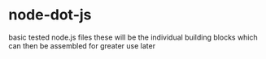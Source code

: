 # node-dot-js
basic tested node.js files
these will be the individual building blocks which can then be assembled for greater use later
